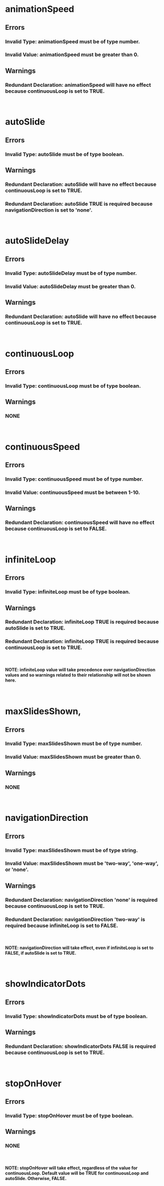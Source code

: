 # animationSpeed

## Errors

### Invalid Type: animationSpeed must be of type number.

### Invalid Value: animationSpeed must be greater than 0.

## Warnings

### Redundant Declaration: animationSpeed will have no effect because continuousLoop is set to TRUE.

<br />

# autoSlide

## Errors

### Invalid Type: autoSlide must be of type boolean.

## Warnings

### Redundant Declaration: autoSlide will have no effect because continuousLoop is set to TRUE.

### Redundant Declaration: autoSlide TRUE is required because navigationDirection is set to 'none'.

<br />

# autoSlideDelay

## Errors

### Invalid Type: autoSlideDelay must be of type number.

### Invalid Value: autoSlideDelay must be greater than 0.

## Warnings

### Redundant Declaration: autoSlide will have no effect because continuousLoop is set to TRUE.

<br />

# continuousLoop

## Errors

### Invalid Type: continuousLoop must be of type boolean.

## Warnings

### NONE

<br />

# continuousSpeed

## Errors

### Invalid Type: continuousSpeed must be of type number.

### Invalid Value: continuousSpeed must be between 1-10.

## Warnings

### Redundant Declaration: continuousSpeed will have no effect because continuousLoop is set to FALSE.

<br />

# infiniteLoop

## Errors

### Invalid Type: infiniteLoop must be of type boolean.

## Warnings

### Redundant Declaration: infiniteLoop TRUE is required because autoSlide is set to TRUE.

### Redundant Declaration: infiniteLoop TRUE is required because continuousLoop is set to TRUE.

<br />

#### **NOTE: infiniteLoop value will take precedence over navigationDirection values and so warnings related to their relationship will not be shown here.**

<br />

# maxSlidesShown,

## Errors

### Invalid Type: maxSlidesShown must be of type number.

### Invalid Value: maxSlidesShown must be greater than 0.

## Warnings

### NONE

<br />

# navigationDirection

## Errors

### Invalid Type: maxSlidesShown must be of type string.

### Invalid Value: maxSlidesShown must be 'two-way', 'one-way', or 'none'.

## Warnings

### Redundant Declaration: navigationDirection 'none' is required because continuousLoop is set to TRUE.

### Redundant Declaration: navigationDirection 'two-way' is required because infiniteLoop is set to FALSE.

<br />

#### **NOTE: navigationDirection will take effect, even if infiniteLoop is set to FALSE, if autoSlide is set to TRUE.**

<br />

# showIndicatorDots

## Errors

### Invalid Type: showIndicatorDots must be of type boolean.

## Warnings

### Redundant Declaration: showIndicatorDots FALSE is required because continuousLoop is set to TRUE.

<br />

# stopOnHover

## Errors

### Invalid Type: stopOnHover must be of type boolean.

## Warnings

### NONE

<br />

#### **NOTE: stopOnHover will take effect, regardless of the value for continuousLoop. Default value will be TRUE for continuousLoop and autoSlide. Otherwise, FALSE.**

<br />
